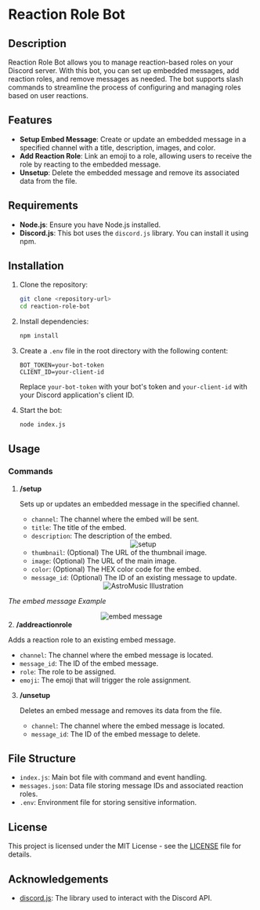 
# Reaction Role Bot

## Description

Reaction Role Bot allows you to manage reaction-based roles on your Discord server. With this bot, you can set up embedded messages, add reaction roles, and remove messages as needed. The bot supports slash commands to streamline the process of configuring and managing roles based on user reactions.

## Features

- **Setup Embed Message**: Create or update an embedded message in a specified channel with a title, description, images, and color.
- **Add Reaction Role**: Link an emoji to a role, allowing users to receive the role by reacting to the embedded message.
- **Unsetup**: Delete the embedded message and remove its associated data from the file.

## Requirements

- **Node.js**: Ensure you have Node.js installed.
- **Discord.js**: This bot uses the `discord.js` library. You can install it using npm.

## Installation

1. Clone the repository:

   ```bash
   git clone <repository-url>
   cd reaction-role-bot
   ```

2. Install dependencies:

   ```bash
   npm install
   ```

3. Create a `.env` file in the root directory with the following content:

   ```
   BOT_TOKEN=your-bot-token
   CLIENT_ID=your-client-id
   ```

   Replace `your-bot-token` with your bot's token and `your-client-id` with your Discord application's client ID.

4. Start the bot:

   ```bash
   node index.js
   ```

## Usage

### Commands

1. **/setup**

   Sets up or updates an embedded message in the specified channel.

   - `channel`: The channel where the embed will be sent.
   - `title`: The title of the embed.
   - `description`: The description of the embed.
     <div style="text-align: center;">
      <img src="https://b.top4top.io/p_3157urpn91.png" alt="setup">
       </div>
   - `thumbnail`: (Optional) The URL of the thumbnail image.
   - `image`: (Optional) The URL of the main image.
   - `color`: (Optional) The HEX color code for the embed.
   - `message_id`: (Optional) The ID of an existing message to update.
     <div style="text-align: center;">
      <img src="https://f.top4top.io/p_31251dsje9.jpg" alt="AstroMusic Illustration">
      </div>
*The embed message Example*
     <div style="text-align: center;">
      <img src="https://c.top4top.io/p_31578h6dr2.png" alt="embed message">
      </div>
2. **/addreactionrole**

   Adds a reaction role to an existing embed message.

   - `channel`: The channel where the embed message is located.
   - `message_id`: The ID of the embed message.
   - `role`: The role to be assigned.
   - `emoji`: The emoji that will trigger the role assignment.

3. **/unsetup**

   Deletes an embed message and removes its data from the file.

   - `channel`: The channel where the embed message is located.
   - `message_id`: The ID of the embed message to delete.

## File Structure

- `index.js`: Main bot file with command and event handling.
- `messages.json`: Data file storing message IDs and associated reaction roles.
- `.env`: Environment file for storing sensitive information.

## License

This project is licensed under the MIT License - see the [LICENSE](LICENSE) file for details.

## Acknowledgements

- [discord.js](https://discord.js.org/): The library used to interact with the Discord API.
